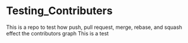 # Testing_Contributers
This is a repo to test how push, pull request, merge, rebase, and squash effect the contributors graph
This is a test

